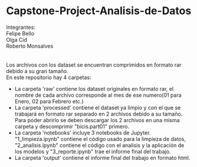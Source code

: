 # Capstone-Project-Analisis-de-Datos

Integrantes: <br />
Felipe Bello <br />
Olga Cid <br />
Roberto Monsalves <br />
<br />
<br />
Los archivos con los dataset se encuentran comprimidos en formato rar debido a su gran tamaño.<br />
En este repositorio hay 4 carpetas: <br />
- La carpeta 'raw' contiene los dataset originales en formato rar, el nombre de cada archivo corresponde al mes de ese numero(01 para Enero, 02 para Febrero etc.)<br />
- La carpeta 'processed' contiene el dataset ya limpio y con el que se trabajará en formato rar separado en 2 archivos debido a su tamaño. Para poder abrirlo se deben descargar los 2 archivos en una misma carpeta y descomprimir "bicis.part01" primero.<br />
- La carpeta 'notebooks' incluye 3 notebooks de Jupyter. "1_limpieza.ipynb" contiene el código usado para la limpieza de datos, "2_analisis.ipynb" contiene el código con el analisis y la aplicación de los modelos y "3_reporte.ipynb" trae el informe final del trabajo. <br />
- La carpeta 'output' contiene el informe final del trabajo en formato html.
